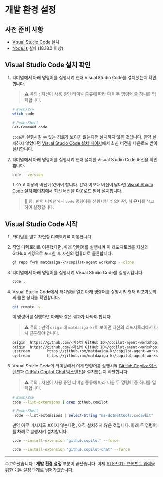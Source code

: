 # 개발 환경 설정

## 사전 준비 사항

- [Visual Studio Code](https://code.visualstudio.com/) 설치
- [Node.js](https://nodejs.org/ko/download) 설치 (18.18.0 이상)

## Visual Studio Code 설치 확인

1. 터미널에서 아래 명령어를 실행시켜 현재 Visual Studio Code를 설치했는지 확인합니다.

   > ⚠️ 주의 : 자신이 사용 중인 터미널 종류에 따라 다음 두 명령어 중 하나를 입력합니다.

   ```bash
   # Bash/Zsh
   which code
   ```

   ```bash
   # PowerShell
   Get-Command code
   ```

   `code`을 실행시킬 수 있는 경로가 보이지 않는다면 설치하지 않은 것입니다. 만약 설치하지 않았다면 [Visual Studio Code 설치 페이지](https://code.visualstudio.com/)에서 최신 버전을 다운로드 받아 설치합니다.

2. 터미널에서 아래 명령어를 실행시켜 현재 설치한 Visual Studio Code 버전을 확인합니다.

   ```bash
   code --version
   ```

   `1.99.0` 이상의 버전이 있어야 합니다. 만약 이보다 버전이 낮다면 [Visual Studio Code 설치 페이지](https://code.visualstudio.com/)에서 최신 버전을 다운로드 받아 설치합니다.

   > 🥕 팁 : 만약 터미널에서 `code` 명령어를 실행시킬 수 없다면, [이 문서](https://code.visualstudio.com/docs/setup/mac#_launching-from-the-command-line)를 참고하여 설정합니다.

## Visual Studio Code 시작

1. 터미널을 열고 작업할 디렉토리로 이동합니다.
2. 작업 디렉토리로 이동했다면, 아래 명령어를 실행시켜 이 리포지토리를 자신의 GitHub 계정으로 포크한 후 자신의 컴퓨터로 클론합니다.
   ```bash
   gh repo fork matdaaiga-kr/copilot-agent-workshop --clone
   ```
3. 터미널에서 아래 명령어를 실행시켜 Visual Studio Code를 실행시킵니다.

   ```bash
   code .
   ```

4. Visual Studio Code에서 터미널을 열고 아래 명령어를 실행시켜 현재 리포지토리의 클론 상태를 확인합니다.

   ```bash
   git remote -v
   ```

   이 명령어를 실행하면 아래와 같은 결과가 나와야 합니다.

   > ⚠️ 주의 : 만약 `origin`에 `matdaaiga-kr`이 보이면 자신의 리포지토리에서 다시 클론해야 합니다.

   ```bash
   origin  https://github.com/<자신의 GitHub ID>/copilot-agent-workshop.git (fetch)
   origin  https://github.com/<자신의 GitHub ID>/copilot-agent-workshop.git (push)
   upstream        https://github.com/matdaaiga-kr/copilot-agent-workshop.git (fetch)
   upstream        https://github.com/matdaaiga-kr/copilot-agent-workshop.git (push)
   ```

5. Visual Studio Code의 터미널에서 아래 명령어를 실행시켜 [GitHub Copilot 익스텐션](https://marketplace.visualstudio.com/items?itemName=GitHub.copilot)과 [GitHub Copilot Chat 익스텐션](https://marketplace.visualstudio.com/items?itemName=GitHub.copilot-chat)을 설치했는지 확인합니다.

   > ⚠️ 주의 : 자신이 사용 중인 터미널 종류에 따라 다음 두 명령어 중 하나를 입력합니다.

   ```bash
   # Bash/Zsh
   code --list-extensions | grep github.copilot
   ```

   ```powershell
   # PowerShell
    code --list-extensions | Select-String "ms-dotnettools.csdevkit"
   ```

   만약 아무 메시지도 보이지 않는다면, 아직 설치하지 않은 것입니다. 아래 두 명령어를 차례로 실행시켜 설치합니다.

   ```bash
   code --install-extension "github.copilot" --force
   ```

   ```bash
   code --install-extension "github.copilot-chat" --force
   ```

---

수고하셨습니다!! **개발 환경 설정** 부분이 끝났습니다. 이제 [STEP 01 : 프롬프트 입력을 위한 기본 설정](./step-01.md) 단계로 넘어가겠습니다.
